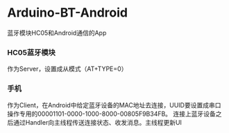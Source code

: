 # Arduino-BT-Android
蓝牙模块HC05和Android通信的App

### HC05蓝牙模块

作为Server，设置成从模式（AT+TYPE=0）

### 手机

作为Client，在Android中给定蓝牙设备的MAC地址去连接，UUID要设置成串口操作专用的00001101-0000-1000-8000-00805F9B34FB。 连接上蓝牙设备之后通过Handler向主线程传送连接状态、收发消息。主线程更新UI